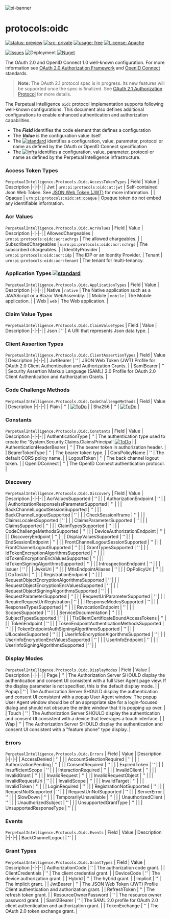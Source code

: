 ![pi-banner](https://en.gravatar.com/userimage/152742631/4ab9cb340649391354d65b592b744114.png)

# protocols:oidc
[![status: preview](https://img.shields.io/badge/status-preview-yellow)]()
[![src: private](https://img.shields.io/badge/src-private-red)]()
[![usage: free](https://img.shields.io/badge/usage-free-green)]()
[![License: Apache](https://img.shields.io/badge/License-Apache-yellow.svg)](https://opensource.org/licenses/MIT)

[![Issues](https://img.shields.io/github/issues/perpetualintelligence/protocols)](https://github.com/perpetualintelligence/protocols/issues)
![Deployment](https://vsrm.dev.azure.com/perpetualintelligence/_apis/public/Release/badge/4c5f1531-e837-40e9-9e5e-47abaa3fab37/2/2)
[![Nuget](https://img.shields.io/nuget/vpre/PerpetualIntelligence.Protocols)](https://www.nuget.org/packages/PerpetualIntelligence.Protocols)

The OAuth 2.0 and OpenID Connect 1.0 well-known configuration. For more information see [OAuth 2.0 Authorization Framework](https://datatracker.ietf.org/doc/html/rfc6749) and [OpenID Connect](https://openid.net/connect/) standards.
 
> **Note:** The OAuth 2.1 protocol spec is in progress. Its new features will be supported once the spec is finalized. See [OAuth 2.1 Authorization Protocol](https://datatracker.ietf.org/doc/html/draft-ietf-oauth-v2-1-02) for more details.

The Perpetual Intelligence `oidc` protocol implementation supports following well-known configurations. This document also defines additional configurations to enable enhanced authentication and authorization capabilities.

* The ***Field*** identifies the code element that defines a configuration
* The ***Value*** is the configuration value itself
* The [![standard](https://img.shields.io/badge/-std-blue)]() identifies a configuration, value, parameter, protocol or name as defined by the OAuth or OpenID Connect specification
* The [![infra](https://img.shields.io/badge/-infra-red)]() identifies a configuration, value, parameter, protocol or name as defined by the Perpetual Intelligence infrastructure.

### Access Token Types 
`PerpetualIntelligence.Protocols.Oidc.AccessTokenTypes`
| Field | Value | Description 
|-|-|-|
| Jwt | `urn:pi:protocols:oidc:at:jwt` | Self-contained Json Web Token. See [JSON Web Token (JWT)](https://datatracker.ietf.org/doc/html/rfc7519) for more information. |
| Opaque | `urn:pi:protocols:oidc:at:opaque` | Opaque token do not embed any identifiable information.

### Acr Values 
`PerpetualIntelligence.Protocols.Oidc.AcrValues`
| Field | Value | Description 
|-|-|-|
| AllowedChargeables | `urn:pi:protocols:oidc:acr:achrgs` | The allowed chargeables. |
| SubscribedChargeables | `uurn:pi:protocols:oidc:acr:schrgs` | The subscribed chargeables. |
| IdentityProvider | `urn:pi:protocols:oidc:acr:idp` | The IDP or an Identity Provider.
| Tenant | `urn:pi:protocols:oidc:acr:tenant` | The tenant for multi-tenancy.

### Application Types [![standard](https://img.shields.io/badge/-std-blue)]()
`PerpetualIntelligence.Protocols.Oidc.ApplicationTypes`
| Field | Value | Description 
|-|-|-|
| Native | `native` | The Native application such as a JAVAScript or a Blazor WebAssembly. |
| Mobile | `mobile` | The Mobile application. |
| Web | `web` | The Web application. |

### Claim Value Types
`PerpetualIntelligence.Protocols.Oidc.ClaimValueTypes`
| Field | Value | Description 
|-|-|-|
| Json | '' | A URI that represents Json data type. |

### Client Assertion Types
`PerpetualIntelligence.Protocols.Oidc.ClientAssertionTypes`
| Field | Value | Description 
|-|-|-|
| JwtBearer | '' | JSON Web Token (JWT) Profile for OAuth 2.0 Client Authentication and Authorization Grants. |
| SamlBearer | '' | Security Assertion Markup Language (SAML) 2.0 Profile for OAuth 2.0 Client Authentication and Authorization Grants. |

### Code Challenge Methods
`PerpetualIntelligence.Protocols.Oidc.CodeChallengeMethods`
| Field | Value | Description 
|-|-|-|
| Plain | '' | [![ToDo](https://img.shields.io/badge/-ToDo-red)]() |
| Sha256 | '' | [![ToDo](https://img.shields.io/badge/-ToDo-red)]() |

### Constants 
`PerpetualIntelligence.Protocols.Oidc.Constants`
| Field | Value | Description 
|-|-|-|
| AuthenticationType | '' | The authentication type used to create the 'System.Security.Claims.ClaimsPrincipal'.[![ToDo](https://img.shields.io/badge/-ToDo-red)]()  |
| AuthenticationHeaderBearer | '' | The bearer token in authorization header. |
| BearerTokenType | '' | The bearer token type. |
| CorsPolicyName | '' | The default CORS policy name. |
| LogoutToken | '' | The back channel logout token. |
| OpenIDConnect | '' | The OpenID Connect authentication protocol. |

###  Discovery
`PerpetualIntelligence.Protocols.Oidc.Discovery`
| Field | Value | Description 
|-|-|-|
| AcrValuesSupported | '' |  |
| AuthorizationEndpoint | '' |  |
| AuthorizationResponseIssParameterSupported | '' |  |
| BackChannelLogoutSessionSupported | '' |  |
| BackChannelLogoutSupported | '' |  |
| CheckSessionIframe | '' |  |
| ClaimsLocalesSupported | '' |  |
| ClaimsParameterSupported | '' |  |
| ClaimsSupported | '' |  |
| ClaimTypesSupported | '' |  |
| CodeChallengeMethodsSupported | '' |  |
| DeviceAuthorizationEndpoint | '' |  |
| DiscoveryEndpoint | '' |  |
| DisplayValuesSupported | '' |  |
| EndSessionEndpoint | '' |  |
| FrontChannelLogoutSessionSupported | '' |  |
| FrontChannelLogoutSupported | '' |  |
| GrantTypesSupported | '' |  |
| IdTokenEncryptionAlgorithmsSupported | '' |  |
| IdTokenEncryptionEncValuesSupported | '' |  |
| IdTokenSigningAlgorithmsSupported | '' |  |
| IntrospectionEndpoint | '' |  |
| Issuer | '' |  |
| JwksUri | '' |  |
| MtlsEndpointAliases | '' |  |
| OpPolicyUri | '' |  |
| OpTosUri | '' |  |
| RegistrationEndpoint | '' |  |
| RequestObjectEncryptionAlgorithmsSupported | '' |  |
| RequestObjectEncryptionEncValuesSupported | '' |  |
| RequestObjectSigningAlgorithmsSupported | '' |  |
| RequestParameterSupported | '' |  |
| RequestUriParameterSupported | '' |  |
| RequireRequestUriRegistration | '' |  |
| ResponseModesSupported | '' |  |
| ResponseTypesSupported | '' |  |
| RevocationEndpoint | '' |  |
| ScopesSupported | '' |  |
| ServiceDocumentation | '' |  |
| SubjectTypesSupported | '' |  |
| TlsClientCertificateBoundAccessTokens | '' |  |
| TokenEndpoint | '' |  |
| TokenEndpointAuthenticationMethodsSupported | '' |  |
| TokenEndpointAuthSigningAlgorithmsSupported | '' |  |
| UILocalesSupported | '' |  |
| UserInfoEncryptionAlgorithmsSupported | '' |  |
| UserInfoEncryptionEncValuesSupported | '' |  |
| UserInfoEndpoint | '' |  |
| UserInfoSigningAlgorithmsSupported | '' |  |

### Display Modes 
`PerpetualIntelligence.Protocols.Oidc.DisplayModes`
| Field | Value | Description 
|-|-|-|
| Page | '' | The Authorization Server SHOULD display the authentication and consent UI consistent with a full User Agent page view. If the display parameter is not specified, this is the default display mode. |
| Popup | '' | The Authorization Server SHOULD display the authentication and consent UI consistent with a popup User Agent window. The popup User Agent window should be of an appropriate size for a login-focused dialog and should not obscure the entire window that it is popping up over. |
| Touch | '' | The Authorization Server SHOULD display the authentication and consent UI consistent with a device that leverages a touch interface. |
| Wap | '' | The Authorization Server SHOULD display the authentication and consent UI consistent with a "feature phone" type display. |

### Errors 
`PerpetualIntelligence.Protocols.Oidc.Errors`
| Field | Value | Description 
|-|-|-|
| AccessDenied | '' |  |
| AccountSelectionRequired | '' |  |
| AuthorizationPending | '' |  |
| ConsentRequired | '' |  |
| ExpiredToken | '' |  |
| InsufficientScope | '' |  |
| InteractionRequired | '' |  |
| InvalidClient | '' |  |
| InvalidGrant | '' |  |
| InvalidRequest | '' |  |
| InvalidRequestObject | '' |  |
| InvalidRequestUri | '' |  |
| InvalidScope | '' |  |
| InvalidTarget | '' |  |
| InvalidToken | '' |  |
| LoginRequired | '' |  |
| RegistrationNotSupported | '' |  |
| RequestNotSupported | '' |  |
| RequestUriNotSupported | '' |  |
| ServerError | '' |  |
| SlowDown | '' |  |
| TemporarilyUnavailable | '' |  |
| UnauthorizedClient | '' |  |
| UnauthorizedSubject | '' |  |
| UnsupportedGrantType | '' |  |
| UnsupportedResponseType | '' |  |

### Events 
`PerpetualIntelligence.Protocols.Oidc.Events`
| Field | Value | Description 
|-|-|-|
| BackChannelLogout | '' |  |

### Grant Types 
`PerpetualIntelligence.Protocols.Oidc.GrantTypes`
| Field | Value | Description 
|-|-|-|
| AuthorizationCode | '' | The authorization code grant. |
| ClientCredentials | '' | The client credential grant. |
| DeviceCode | '' | The device authorization grant. |
| Hybrid | '' | The hybrid grant. |
| Implicit | '' | The implicit grant. |
| JwtBearer | '' | The JSON Web Token (JWT) Profile Client authentication and authorization grant. |
| RefreshToken | '' | The refresh token grant. |
| ResourceOwnerPassword | '' | The resource owner password grant. |
| Saml2Bearer | '' | The SAML 2.0 profile for OAuth 2.0 client authenticaiton and authorization grant. |
| TokenExchange | '' | The OAuth 2.0 token exchange grant. |


